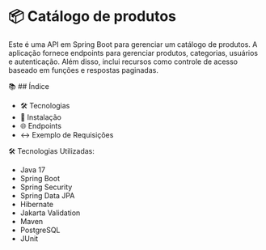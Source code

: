 # 📦 Catálogo de produtos

Este é uma API em Spring Boot para gerenciar um catálogo de produtos. A aplicação fornece endpoints para gerenciar produtos, categorias, usuários e autenticação. Além disso, inclui recursos como controle de acesso baseado em funções e respostas paginadas.


📚 ## Índice
- 🛠️ Tecnologias
- 🚀 Instalação
- 🌐 Endpoints
- ↔️ Exemplo de Requisições


🛠️ Tecnologias Utilizadas:
- Java 17
- Spring Boot
- Spring Security
- Spring Data JPA
- Hibernate
- Jakarta Validation
- Maven
- PostgreSQL
- JUnit
